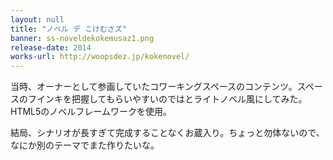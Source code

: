```yaml
---
layout: null
title: "ノベル デ こけむさズ"
banner: ss-noveldekokemusaz1.png
release-date: 2014
works-url: http://woopsdez.jp/kokenovel/
---
```


当時、オーナーとして参画していたコワーキングスペースのコンテンツ。スペースのフインキを把握してもらいやすいのではとライトノベル風にしてみた。HTML5のノベルフレームワークを使用。

結局、シナリオが長すぎて完成することなくお蔵入り。ちょっと勿体ないので、なにか別のテーマでまた作りたいな。